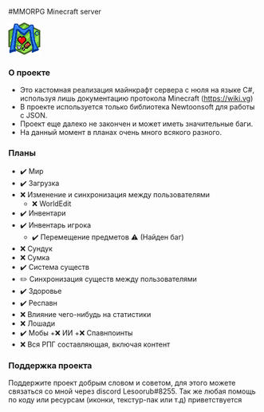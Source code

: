 #MMORPG Minecraft server

![Переделай меня](https://github.com/Lesoorub/MinecraftRPGServer/blob/main/images/favicon.png)

### О проекте
- Это кастомная реализация майнкрафт сервера с нюля на языке C#, используя лишь документацию протокола Minecraft (https://wiki.vg)
- В проекте используется только библиотека Newtoonsoft для работы с JSON.
- Проект еще далеко не закончен и может иметь значительные баги.
- На данный момент в планах очень много всякого разного.

### Планы
+ ✔️ Мир
 + ✔️ Загрузка
 + ❌ Изменение и синхронизация между пользователями
   + ❌ WorldEdit
+ ✔️ Инвентари
 + ✔️ Инвентарь игрока 
   + ✔️ Перемещение предметов ⚠️ (Найден баг)
  + ❌ Сундук
  + ❌ Сумка
+ ✔️ Система существ
 + ✏️ Синхронизация существ между пользователями
+ ✔️ Здоровье
 + ✔️ Респавн
 + ❌ Влияние чего-нибудь на статистики
+ ❌ Лошади
+ ✔️ Мобы
  +❌ ИИ
  +❌ Спавнпоинты
+ ❌ Вся РПГ составляющая, включая контент

### Поддержка проекта
Поддержите проект добрым словом и советом, для этого можете связаться со мной через discord Lesoorub#8255.
Так же любая помощь по коду или ресурсам (иконки, текстур-пак или т.д) приветствуется
